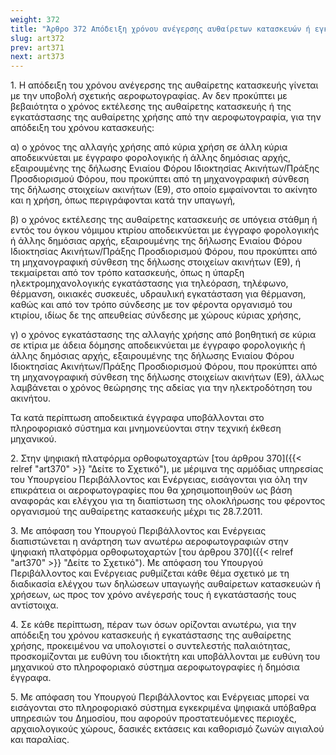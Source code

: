 ```yaml
---
weight: 372
title: "Άρθρο 372 Απόδειξη χρόνου ανέγερσης αυθαίρετων κατασκευών ή εγκατάστασης αυθαίρετων χρήσεων"
slug: art372
prev: art371
next: art373
---
```


1\. Η απόδειξη του χρόνου ανέγερσης της αυθαίρετης κατασκευής γίνεται με την υποβολή σχετικής αεροφωτογραφίας. Αν δεν προκύπτει με βεβαιότητα ο χρόνος εκτέλεσης της αυθαίρετης κατασκευής ή της εγκατάστασης της αυθαίρετης χρήσης από την αεροφωτογραφία, για την απόδειξη του χρόνου κατασκευής:

α) ο χρόνος της αλλαγής χρήσης από κύρια χρήση σε άλλη κύρια αποδεικνύεται με έγγραφο φορολογικής ή άλλης δημόσιας αρχής, εξαιρουμένης της δήλωσης Ενιαίου Φόρου Ιδιοκτησίας Ακινήτων/Πράξης Προσδιορισμού Φόρου, που προκύπτει από τη μηχανογραφική σύνθεση της δήλωσης στοιχείων ακινήτων (Ε9), στο οποίο εμφαίνονται το ακίνητο και η χρήση, όπως περιγράφονται κατά την υπαγωγή,

β) ο χρόνος εκτέλεσης της αυθαίρετης κατασκευής σε υπόγεια στάθμη ή εντός του όγκου νόμιμου κτιρίου αποδεικνύεται με έγγραφο φορολογικής ή άλλης δημόσιας αρχής, εξαιρουμένης της δήλωσης Ενιαίου Φόρου Ιδιοκτησίας Ακινήτων/Πράξης Προσδιορισμού Φόρου, που προκύπτει από τη μηχανογραφική σύνθεση της δήλωσης στοιχείων ακινήτων (Ε9), ή τεκμαίρεται από τον τρόπο κατασκευής, όπως η ύπαρξη ηλεκτρομηχανολογικής εγκατάστασης για τηλεόραση, τηλέφωνο, θέρμανση, οικιακές συσκευές, υδραυλική εγκατάσταση για θέρμανση, καθώς και από τον τρόπο σύνδεσης με τον φέροντα οργανισμό του κτιρίου, ιδίως δε της απευθείας σύνδεσης με χώρους κύριας χρήσης,

γ) ο χρόνος εγκατάστασης της αλλαγής χρήσης από βοηθητική σε κύρια σε κτίρια με άδεια δόμησης αποδεικνύεται με έγγραφο φορολογικής ή άλλης δημόσιας αρχής, εξαιρουμένης της δήλωσης Ενιαίου Φόρου Ιδιοκτησίας Ακινήτων/Πράξης Προσδιορισμού Φόρου, που προκύπτει από τη μηχανογραφική σύνθεση της δήλωσης στοιχείων ακινήτων (Ε9), άλλως λαμβάνεται ο χρόνος θεώρησης της αδείας για την ηλεκτροδότηση του ακινήτου.

Τα κατά περίπτωση αποδεικτικά έγγραφα υποβάλλονται στο πληροφοριακό σύστημα και μνημονεύονται στην τεχνική έκθεση μηχανικού.

2\. Στην ψηφιακή πλατφόρμα ορθοφωτοχαρτών [του άρθρου 370]({{< relref "art370" >}} "Δείτε το Σχετικό"), με μέριμνα της αρμόδιας υπηρεσίας του Υπουργείου Περιβάλλοντος και Ενέργειας, εισάγονται για όλη την επικράτεια οι αεροφωτογραφίες που θα χρησιμοποιηθούν ως βάση αναφοράς και ελέγχου για τη διαπίστωση της ολοκλήρωσης του φέροντος οργανισμού της αυθαίρετης κατασκευής μέχρι τις 28.7.2011.

3\. Με απόφαση του Υπουργού Περιβάλλοντος και Ενέργειας διαπιστώνεται η ανάρτηση των ανωτέρω αεροφωτογραφιών στην ψηφιακή πλατφόρμα ορθοφωτοχαρτών [του άρθρου 370]({{< relref "art370" >}} "Δείτε το Σχετικό"). Με απόφαση του Υπουργού Περιβάλλοντος και Ενέργειας ρυθμίζεται κάθε θέμα σχετικό με τη διαδικασία ελέγχου των δηλώσεων υπαγωγής αυθαίρετων κατασκευών ή χρήσεων, ως προς τον χρόνο ανέγερσής τους ή εγκατάστασής τους αντίστοιχα.

4\. Σε κάθε περίπτωση, πέραν των όσων ορίζονται ανωτέρω, για την απόδειξη του χρόνου κατασκευής ή εγκατάστασης της αυθαίρετης χρήσης, προκειμένου να υπολογιστεί ο συντελεστής παλαιότητας, προσκομίζονται με ευθύνη του ιδιοκτήτη και υποβάλλονται με ευθύνη του μηχανικού στο πληροφοριακό σύστημα αεροφωτογραφίες ή δημόσια έγγραφα.

5\. Με απόφαση του Υπουργού Περιβάλλοντος και Ενέργειας μπορεί να εισάγονται στο πληροφοριακό σύστημα εγκεκριμένα ψηφιακά υπόβαθρα υπηρεσιών του Δημοσίου, που αφορούν προστατευόμενες περιοχές, αρχαιολογικούς χώρους, δασικές εκτάσεις και καθορισμό ζωνών αιγιαλού και παραλίας.


